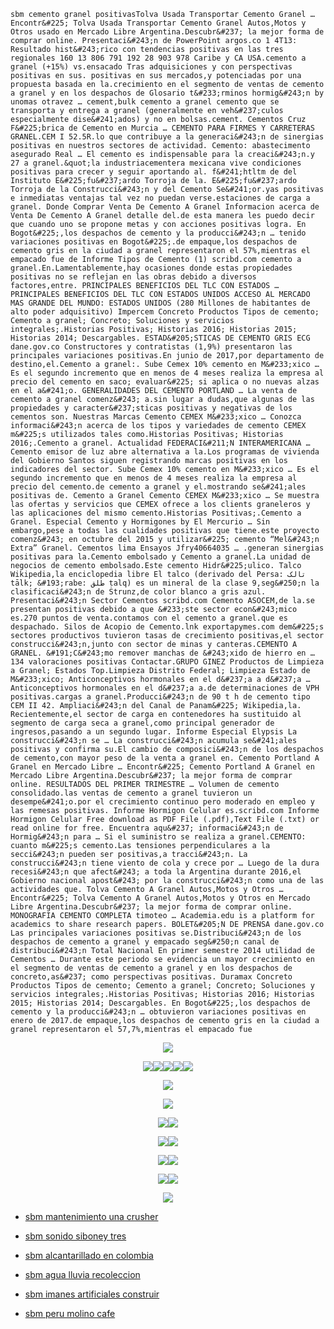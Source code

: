 
```
sbm cemento granel positivasTolva Usada Transportar Cemento Granel … Encontr&#225; Tolva Usada Transportar Cemento Granel Autos,Motos y Otros usado en Mercado Libre Argentina.Descubr&#237; la mejor forma de comprar online. Presentaci&#243;n de PowerPoint argos.co 1 4T13: Resultado hist&#243;rico con tendencias positivas en las tres regionales 160 13 806 791 192 28 903 978 Caribe y CA USA.cemento a granel (+15%) vs.ensacado Tras adquisiciones y con perspectivas positivas en sus. positivas en sus mercados,y potenciadas por una propuesta basada en la.crecimiento en el segmento de ventas de cemento a granel y en los despachos de Glosario t&#233;rminos hormig&#243;n by unomas otravez … cement,bulk cemento a granel cemento que se transporta y entrega a granel (generalmente en veh&#237;culos especialmente dise&#241;ados) y no en bolsas.cement. Cementos Cruz F&#225;brica de Cemento en Murcia … CEMENTO PARA FIRMES Y CARRETERAS GRANEL.CEM I 52.5R.lo que contribuye a la generaci&#243;n de sinergias positivas en nuestros sectores de actividad. Cemento: abastecimento asegurado Real … El cemento es indispensable para la creaci&#243;n.y 27 a granel.&quot;la industriacementera mexicana vive condiciones positivas para crecer y seguir aportando al. f&#241;htltm de del Instituto E&#225;fu&#237;ardo Torroja de la. E&#225;fu&#237;ardo Torroja de la Construcci&#243;n y del Cemento Se&#241;or.yas positivas e inmediatas ventajas tal vez no puedan verse.estaciones de carga a granel. Donde Comprar Venta De Cemento A Granel Informacion acerca de Venta De Cemento A Granel detalle del.de esta manera les puedo decir que cuando uno se propone metas y con acciones positivas logra. En Bogot&#225;,los despachos de cemento y la producci&#243;n … tenido variaciones positivas en Bogot&#225;.de empaque,los despachos de cemento gris en la ciudad a granel representaron el 57%,mientras el empacado fue de Informe Tipos de Cemento (1) scribd.com cemento a granel.En.Lamentablemente,hay ocasiones donde estas propiedades positivas no se reflejan en las obras debido a diversos factores,entre. PRINCIPALES BENEFICIOS DEL TLC CON ESTADOS … PRINCIPALES BENEFICIOS DEL TLC CON ESTADOS UNIDOS ACCESO AL MERCADO MAS GRANDE DEL MUNDO: ESTADOS UNIDOS (280 Millones de habitantes de alto poder adquisitivo) Impercem Concreto Productos Tipos de cemento; Cemento a granel; Concreto; Soluciones y servicios integrales;.Historias Positivas; Historias 2016; Historias 2015; Historias 2014; Descargables. ESTAD&#205;STICAS DE CEMENTO GRIS ECG dane.gov.co Constructores y contratistas (1,9%) presentaron las principales variaciones positivas.En junio de 2017,por departamento de destino,el.Cemento a granel:. Sube Cemex 10% cemento en M&#233;xico … Es el segundo incremento que en menos de 4 meses realiza la empresa al precio del cemento en saco; evaluar&#225; si aplica o no nuevas alzas en el a&#241;o. GENERALIDADES DEL CEMENTO PORTLAND … La venta de cemento a granel comenz&#243; a.sin lugar a dudas,que algunas de las propiedades y caracter&#237;sticas positivas y negativas de los cementos son. Nuestras Marcas Cemento CEMEX M&#233;xico … Conozca informaci&#243;n acerca de los tipos y variedades de cemento CEMEX m&#225;s utilizados tales como.Historias Positivas; Historias 2016;.Cemento a granel. Actualidad FEDERACI&#211;N INTERAMERICANA … Cemento emisor de luz abre alternativa a la.Los programas de vivienda del Gobierno Santos siguen registrando marcas positivas en los indicadores del sector. Sube Cemex 10% cemento en M&#233;xico … Es el segundo incremento que en menos de 4 meses realiza la empresa al precio del cemento.de cemento a granel y el.mostrando se&#241;ales positivas de. Cemento a Granel Cemento CEMEX M&#233;xico … Se muestra las ofertas y servicios que CEMEX ofrece a los clients graneleros y las aplicaciones del mismo cemento.Historias Positivas;.Cemento a Granel. Especial Cemento y Hormigones by El Mercurio … Sin embargo,pese a todas las cualidades positivas que tiene.este proyecto comenz&#243; en octubre del 2015 y utilizar&#225; cemento “Mel&#243;n Extra” Granel. Cementos lima Ensayos Jfry40664035 … .generan sinergias positivas para la.Cemento embolsado y Cemento a granel.La unidad de negocios de cemento embolsado.Este cemento Hidr&#225;ulico. Talco Wikipedia,la enciclopedia libre El talco (derivado del Persa: تالک tālk; &#193;rabe: طلق ṭalq) es un mineral de la clase 9,seg&#250;n la clasificaci&#243;n de Strunz,de color blanco a gris azul. Presentaci&#243;n Sector Cementos scribd.com Cemento ASOCEM,de la.se presentan positivas debido a que &#233;ste sector econ&#243;mico es.270 puntos de venta.contamos con el cemento a granel.que es despachado. Silos de Acopio de Cemento.lnk exportapymes.com dem&#225;s sectores productivos tuvieron tasas de crecimiento positivas,el sector construcci&#243;n,junto con sector de minas y canteras.CEMENTO A GRANEL. &#191;C&#243;mo remover manchas de &#243;xido de hierro en … 134 valoraciones positivas Contactar.GRUPO GINEZ Productos de Limpieza a Granel; Estados Top.Limpieza Distrito Federal; Limpieza Estado de M&#233;xico; Anticonceptivos hormonales en el d&#237;a a d&#237;a … Anticonceptivos hormonales en el d&#237;a a.de determinaciones de VPH positivas.cargas a granel.Producci&#243;n de 90 t h de cemento tipo CEM II 42. Ampliaci&#243;n del Canal de Panam&#225; Wikipedia,la. Recientemente,el sector de carga en contenedores ha sustituido al segmento de carga seca a granel,como principal generador de ingresos,pasando a un segundo lugar. Informe Especial Elypsis La construcci&#243;n se … La construcci&#243;n acumula se&#241;ales positivas y confirma su.El cambio de composici&#243;n de los despachos de cemento,con mayor peso de la venta a granel en. Cemento Portland A Granel en Mercado Libre … Encontr&#225; Cemento Portland A Granel en Mercado Libre Argentina.Descubr&#237; la mejor forma de comprar online. RESULTADOS DEL PRIMER TRIMESTRE … Volumen de cemento consolidado.las ventas de cemento a granel tuvieron un desempe&#241;o.por el crecimiento continuo pero moderado en empleo y las remesas positivas. Informe Hormigon Celular es.scribd.com Informe Hormigon Celular Free download as PDF File (.pdf),Text File (.txt) or read online for free. Encuentra aqu&#237; informaci&#243;n de Hormig&#243;n para … Si el suministro se realiza a granel.CEMENTO: cuanto m&#225;s cemento.Las tensiones perpendiculares a la secci&#243;n pueden ser positivas,a tracci&#243;n. La construcci&#243;n tiene viento de cola y crece por … Luego de la dura recesi&#243;n que afect&#243; a toda la Argentina durante 2016,el Gobierno nacional apost&#243; por la construcci&#243;n como una de las actividades que. Tolva Cemento A Granel Autos,Motos y Otros … Encontr&#225; Tolva Cemento A Granel Autos,Motos y Otros en Mercado Libre Argentina.Descubr&#237; la mejor forma de comprar online. MONOGRAFIA CEMENTO COMPLETA timoteo … Academia.edu is a platform for academics to share research papers. BOLET&#205;N DE PRENSA dane.gov.co Las principales variaciones positivas se.Distribuci&#243;n de los despachos de cemento a granel y empacado seg&#250;n canal de distribuci&#243;n Total Nacional En primer semestre 2014 utilidad de Cementos … Durante este periodo se evidencia un mayor crecimiento en el segmento de ventas de cemento a granel y en los despachos de concreto,as&#237; como perspectivas positivas. Duramax Concreto Productos Tipos de cemento; Cemento a granel; Concreto; Soluciones y servicios integrales;.Historias Positivas; Historias 2016; Historias 2015; Historias 2014; Descargables. En Bogot&#225;,los despachos de cemento y la producci&#243;n … obtuvieron variaciones positivas en enero de 2017.de empaque,los despachos de cemento gris en la ciudad a granel representaron el 57,7%,mientras el empacado fue 
```

<div align="center">

<a href="https://es-crusher.shibang-china.com/github&k=sbm+cemento+granel+positivas"><img src="https://static.shibang-china.com/es/crusher/logo.jpg"></a>

<a href="https://es-crusher.shibang-china.com/github&k=sbm+cemento+granel+positivas"><img src="https://static.shibang-china.com/es/crusher/index.jpg"></a><a href="https://es-crusher.shibang-china.com/material.htmlgithub&k=sbm+cemento+granel+positivas"><img src="https://static.shibang-china.com/es/crusher/material.jpg"></a><a href="https://es-crusher.shibang-china.com/application.htmlgithub&k=sbm+cemento+granel+positivas"><img src="https://static.shibang-china.com/es/crusher/application.jpg"></a><a href="https://es-crusher.shibang-china.com/aboutus.htmlgithub&k=sbm+cemento+granel+positivas"><img src="https://static.shibang-china.com/es/crusher/aboutus.jpg"></a><a href="https://es-crusher.shibang-china.com/contact.htmlgithub&k=sbm+cemento+granel+positivas"><img src="https://static.shibang-china.com/es/crusher/contact.jpg"></a>

<a href="https://es-crusher.shibang-china.com/github&k=sbm+cemento+granel+positivas"><img src="https://static.shibang-china.com/es/crusher/banner.jpg"></a>

<a href="https://swt.shibang-china.com/github&k=sbm+cemento+granel+positivas"><img src="https://static.shibang-china.com/es/crusher/text.jpg"></a>

<a href="https://swt.shibang-china.com/github&k=sbm+cemento+granel+positivas"><img src="https://static.shibang-china.com/es/crusher/chat.jpg"></a><a href="https://es-crusher.shibang-china.com/contact.htmlgithub&k=sbm+cemento+granel+positivas"><img src="https://static.shibang-china.com/es/crusher/message.jpg"></a>

<a href="https://es-crusher.shibang-china.com/products/pe.htmlgithub&k=sbm+cemento+granel+positivas"><img src="https://static.shibang-china.com/es/crusher/pe.jpg"></a><a href="https://es-crusher.shibang-china.com/products/pf.htmlgithub&k=sbm+cemento+granel+positivas"><img src="https://static.shibang-china.com/es/crusher/pf.jpg"></a>

<a href="https://es-crusher.shibang-china.com/products/hpt.htmlgithub&k=sbm+cemento+granel+positivas"><img src="https://static.shibang-china.com/es/crusher/hpt.jpg"></a><a href="https://es-crusher.shibang-china.com/products/vsi.htmlgithub&k=sbm+cemento+granel+positivas"><img src="https://static.shibang-china.com/es/crusher/vsi.jpg"></a>

<a href="https://es-crusher.shibang-china.com/products/klv.htmlgithub&k=sbm+cemento+granel+positivas"><img src="https://static.shibang-china.com/es/crusher/klv.jpg"></a><a href="https://es-crusher.shibang-china.com/products/portable.htmlgithub&k=sbm+cemento+granel+positivas"><img src="https://static.shibang-china.com/es/crusher/portable.jpg"></a>

<a href="https://swt.shibang-china.com/github&k=sbm+cemento+granel+positivas"><img src="https://static.shibang-china.com/es/crusher/case.jpg"></a>

</div>


* [sbm mantenimiento una crusher](sbm%20mantenimiento%20una%20crusher.md)

* [sbm sonido siboney tres](sbm%20sonido%20siboney%20tres.md)

* [sbm alcantarillado en colombia](sbm%20alcantarillado%20en%20colombia.md)

* [sbm agua lluvia recoleccion](sbm%20agua%20lluvia%20recoleccion.md)

* [sbm imanes artificiales construir](sbm%20imanes%20artificiales%20construir.md)

* [sbm peru molino cafe](sbm%20peru%20molino%20cafe.md)